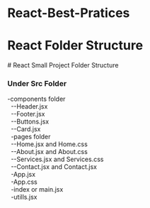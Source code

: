 # React-Best-Pratices

<h1>React Folder Structure</h1>
# React Small Project Folder Structure
<br>
<h3>Under Src Folder</h3>
-components folder <br>
  &nbsp; --Header.jsx <br>
   &nbsp; --Footer.jsx <br>
   &nbsp; --Buttons.jsx <br>
  &nbsp;  --Card.jsx <br>
 &nbsp; -pages folder <br>
  &nbsp; --Home.jsx and Home.css <br>
  &nbsp; --About.jsx and About.css <br>
  &nbsp; --Services.jsx and Services.css <br>
  &nbsp; --Contact.jsx and Contact.jsx <br>
 &nbsp; -App.jsx <br>
 &nbsp; -App.css <br>
 &nbsp; -index or main.jsx <br>
 &nbsp; -utills.jsx <br>

